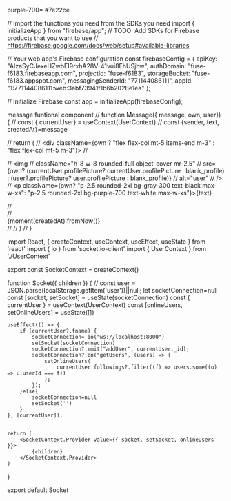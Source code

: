 purple-700= #7e22ce

// Import the functions you need from the SDKs you need
import { initializeApp } from "firebase/app";
// TODO: Add SDKs for Firebase products that you want to use
// https://firebase.google.com/docs/web/setup#available-libraries

// Your web app's Firebase configuration
const firebaseConfig = {
  apiKey: "AIzaSyCJexeHZwbEI9rxhA28V-41vui8EhUSjbw",
  authDomain: "fuse-f6183.firebaseapp.com",
  projectId: "fuse-f6183",
  storageBucket: "fuse-f6183.appspot.com",
  messagingSenderId: "771144086111",
  appId: "1:771144086111:web:3abf73941f1b6b2028e1ea"
};

// Initialize Firebase
const app = initializeApp(firebaseConfig);

message funtional component
// function Message({ message, own, user}) {
//     const { currentUser} = useContext(UserContext)
//     const {sender, text, createdAt}=message

//   return (
//     <div className={own ? "flex flex-col mt-5 items-end m-3" : "flex flex-col mt-5 m-3"}>
//     <div className="flex">
//       <img
//         className="h-8 w-8 rounded-full object-cover mr-2.5"
//         src={own? (currentUser.profilePicture? currentUser.profilePicture : blank_profile) : (user?.profilePicture? user.profilePicture : blank_profile)}
//         alt="user"
//       />
//       <p className={own? "p-2.5 rounded-2xl bg-gray-300 text-black max-w-xs": "p-2.5 rounded-2xl bg-purple-700 text-white max-w-xs"}>{text}</p>
//     </div>
//     <div className="text-xs mt-2.5">{moment(createdAt).fromNow()}</div>
//   </div>
//   )
// }

import React, { createContext, useContext, useEffect, useState } from 'react'
import { io } from 'socket.io-client'
import { UserContext } from './UserContext'


export const SocketContext = createContext()

function Socket({ children }) {
    // const user = JSON.parse(localStorage.getItem('user'))||null;
    let socketConnection=null
    const [socket, setSocket] = useState(socketConnection)
    const { currentUser } = useContext(UserContext)
    const [onlineUsers, setOnlineUsers] = useState([])


    useEffect(() => {
        if (currentUser?.fname) {
            socketConnection= io("ws://localhost:8000")
            setSocket(socketConnection)
            socketConnection?.emit("addUser", currentUser._id);
            socketConnection?.on("getUsers", (users) => {
                setOnlineUsers(
                    currentUser.followings?.filter((f) => users.some((u) => u.userId === f))
                );
            });
        }else{
            socketConnection=null
            setSocket('')
        }
    }, [currentUser]);


    return (
        <SocketContext.Provider value={{ socket, setSocket, onlineUsers }}>
            {children}
        </SocketContext.Provider>
    )
}

export default Socket